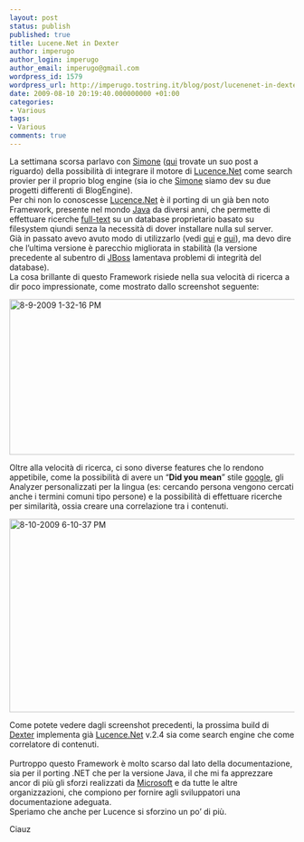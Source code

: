 ```yaml
---
layout: post
status: publish
published: true
title: Lucene.Net in Dexter
author: imperugo
author_login: imperugo
author_email: imperugo@gmail.com
wordpress_id: 1579
wordpress_url: http://imperugo.tostring.it/blog/post/lucenenet-in-dexter/
date: 2009-08-10 20:19:40.000000000 +01:00
categories:
- Various
tags:
- Various
comments: true
---
```

<p>
	La settimana scorsa parlavo con <a href="http://codeclimber.net.nz/default.aspx" rel="nofollow friend met co-worker colleague" target="_new" title="Simone Chiaretta's Blog">Simone</a> (<a href="http://codeclimber.net.nz/archive/2009/08/03/reducing-the-bounce-rate-of-tech-blogs-with-subtext-and.aspx" rel="nofollow" target="_blank" title="Reducing the bounce rate of tech blogs with subtext and">qui</a> trovate un suo post a riguardo) della possibilit&agrave; di integrare il motore di <a href="http://incubator.apache.org/lucene.net/" rel="nofollow" target="_blank" title="Lucene.Net project">Lucence.Net</a> come search provier per il proprio blog engine (sia io che <a href="http://codeclimber.net.nz/default.aspx" rel="nofollow friend met co-worker colleague" target="_new" title="Simone Chiaretta's Blog">Simone</a> siamo dev su due progetti differenti di BlogEngine). <br />
	Per chi non lo conoscesse <a href="http://incubator.apache.org/lucene.net/" rel="nofollow" target="_blank" title="Lucene.Net project">Lucence.Net</a> &egrave; il porting di un gi&agrave; ben noto Framework, presente nel mondo <a href="http://www.java.com/en/" rel="nofollow" target="_blank" title="Java Official Site">Java</a> da diversi anni, che permette di effettuare ricerche <a href="http://en.wikipedia.org/wiki/Full-text" target="_blank">full-text</a> su un database proprietario basato su filesystem qiundi senza la necessit&agrave; di dover installare nulla sul server. <br />
	Gi&agrave; in passato avevo avuto modo di utilizzarlo (vedi <a href="http://imperugo.tostring.it/Blog/Post/Ricerca-all-interno-dei-documenti">qui</a> e <a href="http://imperugo.tostring.it/Blog/Post/Ricerca-all-interno-dei-documenti-Parte-2">qui</a>), ma devo dire che l&rsquo;ultima versione &egrave; parecchio migliorata in stabilit&agrave; (la versione precedente al subentro di <a href="http://www.jboss.org/">JBoss</a> lamentava problemi di integrit&agrave; del database). <br />
	La cosa brillante di questo Framework risiede nella sua velocit&agrave; di ricerca a dir poco impressionate, come mostrato dallo screenshot seguente:</p>
<p>
	<a href="http://imperugo.tostring.it/Content/Uploaded/image/8-9-2009%201-32-16%20PM_2.png" rel="shadowbox[LuceneNet-in-Dexter];options={counterType:'skip',continuous:true,animSequence:'sync'}"><img alt="8-9-2009 1-32-16 PM" border="0" height="275" singlelineignorecase="" src="http://imperugo.tostring.it/Content/Uploaded/image/8-9-2009%201-32-16%20PM_thumb.png" style="border: 0px none ; display: inline;" title="8-9-2009 1-32-16 PM" width="584" /></a></p>
<p>
	Oltre alla velocit&agrave; di ricerca, ci sono diverse features che lo rendono appetibile, come la possibilit&agrave; di avere un &ldquo;<strong>Did you mean</strong>&rdquo; stile <a href="http://www.google.com" rel="nofollow" target="_blank" title="Google">google</a>, gli Analyzer personalizzati per la lingua (es: cercando persona vengono cercati anche i termini comuni tipo persone) e la possibilit&agrave; di effettuare ricerche per similarit&agrave;, ossia creare una correlazione tra i contenuti.</p>
<p>
	<a href="http://imperugo.tostring.it/Content/Uploaded/image/8-10-2009%206-10-37%20PM_2.png" rel="shadowbox[LuceneNet-in-Dexter];options={counterType:'skip',continuous:true,animSequence:'sync'}"><img alt="8-10-2009 6-10-37 PM" border="0" height="342" singlelineignorecase="" src="http://imperugo.tostring.it/Content/Uploaded/image/8-10-2009%206-10-37%20PM_thumb.png" style="border: 0px none ; display: inline;" title="8-10-2009 6-10-37 PM" width="584" /></a></p>
<p>
	Come potete vedere dagli screenshot precedenti, la prossima build di <a href="http://imperugo.tostring.it/About/Dexter" target="_blank" title="Dexter Blog Engine">Dexter</a> implementa gi&agrave; <a href="http://incubator.apache.org/lucene.net/" rel="nofollow" target="_blank" title="Lucene.Net project">Lucence.Net</a> v.2.4 sia come search engine che come correlatore di contenuti. <br />
	<br />
	Purtroppo questo Framework &egrave; molto scarso dal lato della documentazione, sia per il porting .NET che per la versione Java, il che mi fa apprezzare ancor di pi&ugrave; gli sforzi realizzati da <a href="http://www.microsoft.com" rel="nofollow" target="_blank" title="Microsoft Corporation">Microsoft</a> e da tutte le altre organizzazioni, che compiono per fornire agli sviluppatori una documentazione adeguata. <br />
	Speriamo che anche per Lucence si sforzino un po&rsquo; di pi&ugrave;.</p>
<p>
	Ciauz</p>
